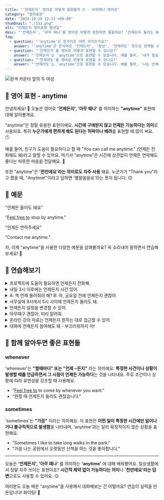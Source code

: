 ```yaml
---
title: "'언제든지' 영어로 어떻게 표현할까 ⏰ - 아무때나 영어로"
category: "영어표현"
date: "2024-10-29 12:12 +09:00"
thumbnail: "./153.png"
alt: "언제든지 영어표현 썸네일"
desc: "'언제든지', '아무 때나'를 영어로 어떻게 표현하면 좋을까요? '언제든지 들러도 돼요', '언제든 연락주세요' 등을 영어로 표현하는 법을 배워봅시다. 다양한 예문을 통해서 연습하고 본인의 표현으로 만들어 보세요."
faq:
  - question: "'anytime'은 한국어로 어떤 의미인가요?"
    answer: "'anytime'은 한국어로 '언제든지', '항상', '언제라도' 등으로 번역될 수 있습니다. 어떤 일이 일어날 수 있는 시간이나 상황에 제약이 없음을 나타낼 때 사용합니다."
  - question: "'언제든지'를 영어로 어떻게 표현할 수 있나요?"
    answer: "'언제든지'는 'anytime'으로 표현할 수 있습니다. 예를 들어, '내가 필요할 때 언제든지 전화해'는 'Call me anytime you need'로 말할 수 있습니다."
  - question: "'언제라도'를 영어로 어떻게 표현할 수 있나요?"
    answer: "'언제라도'는 'anytime'으로 표현할 수 있습니다. 예를 들어, '너는 언제라도 나에게 이야기해도 돼'는 'You can talk to me anytime'으로 표현할 수 있습니다."
---
```


![흰색 카운터 앞의 두 여성](./153-1.jpg)

## 🌟 영어 표현 - anytime

안녕하세요! 👋 오늘은 영어로 **'언제든지', '아무 때나'** 를 의미하는 **"anytime"** 표현에 대해 알아볼게요.

"anytime"은 정말 유용한 표현이에요. **시간에 구애받지 않고 언제든 가능하다는 의미**로 사용되죠. 특히 **누군가에게 편하게 해도 된다는 허락이나 배려**를 표현할 때 많이 써요. 🕐

예를 들어, 친구가 도움이 필요하다고 할 때 "You can call me anytime." (언제든 전화해도 돼)라고 말할 수 있어요. 여기서 "anytime"은 시간에 상관없이 언제든 연락해도 좋다는 따뜻한 마음을 전달해요. 💝

또한 "anytime"은 **'천만에요'라는 의미로도 자주 사용** 돼요. 누군가가 "Thank you"라고 했을 때, "Anytime!"이라고 답하면 '별말씀을요'라는 뜻이 됩니다. 😊

<script async src="https://pagead2.googlesyndication.com/pagead/js/adsbygoogle.js?client=ca-pub-1465612013356152"
     crossorigin="anonymous"></script>
<!-- engple-horizontal-ad -->

<ins class="adsbygoogle"
     style="display:block"
     data-ad-client="ca-pub-1465612013356152"
     data-ad-slot="2106896038"
     data-ad-format="auto"
     data-full-width-responsive="true"></ins>

<script>
     (adsbygoogle = window.adsbygoogle || []).push({});
</script>

## 📖 예문

"언제든 들러도 돼요"

"[Feel free to](/blog/얼마든지-영어표현/) stop by anytime."

"언제든 연락주세요"

"Contact me anytime."

자, 이제 "anytime"을 사용한 다양한 예문을 살펴볼까요? 꼭 소리내어 말하면서 연습해보세요! 🚀

## 💬 연습해보기

<details>
<summary>프로젝트에 도움이 필요하면 언제든지 전화해.</summary>
<span>Call me anytime if you need help with the project.</span>
</details>

<details>
<summary>내일 3시 이후에는 언제든지 시간 있어.</summary>
<span>I'm free anytime after 3 PM tomorrow.</span>
</details>

<details>
<summary>A: 책 언제 돌려줘야 해? B: 아, 금요일 전에 언제든지 괜찮아.</summary>
<span>A: When should I return your book? B: Oh, anytime before Friday is fine.</span>
</details>

<details>
<summary>사무실에 9시에서 5시 사이에 언제든지 들러도 돼.</summary>
<span>You can stop by the office anytime between 9 and 5.</span>
</details>

<details>
<summary>언제든지 일정을 변경할 수 있어.</summary>
<span>We can <a href="/blog/in-english/042.reschedule-for/">reschedule</a> anytime.</span>
</details>

<details>
<summary>아무때구 괜찮아, 미리 알려줘.</summary>
<span>Anytime is good for me, just give me a <a href="/blog/vocab-1/050.heads-up/">heads up</a>.</span>
</details>

<details>
<summary>온라인 강의 자료는 언제든지 원하는 대로 접근할 수 있어.</summary>
<span>You can access the online course materials anytime you want.</span>
</details>

<details>
<summary>대화에 언제든지 참여해도 돼 - 부끄러워하지 마!</summary>
<span><a href="/blog/얼마든지-영어표현/">Feel free to</a> <a href="/blog/in-english/140.jump-in/">jump in</a> the conversation anytime - don't be shy!</span>
</details>

## 🤝 함께 알아두면 좋은 표현들

### whenever

'whenever'는 **"할때마다" 또는 "언제 ~든지"** 라는 의미예요. **특정한 사건이나 상황이 발생할 때를 언급하면서 그 시점이 언제든 가능하다**는 것을 나타내요. 주로 조건이나 상황에 따라 유연성을 강조할 때 사용해요.

- "[Feel free to](/blog/얼마든지-영어표현/) to come by whenever you want."
- "원할 때 언제든지 들러도 괜찮습니다."

### sometimes

'sometimes'는 **"가끔"** 이라는 의미예요. 이 표현은 **어떤 일이 특정한 시간에만 일어나거나 불규칙적으로 발생함**을 나타내며, 'anytime'과는 달리 확정적이지 않은 상황을 표현해요.

- "Sometimes I like to take long walks in the park."
- "가끔 나는 공원에서 오랫동안 산책을 하는 것을 좋아합니다."

---

오늘은 **'언제든지', '아무 때나'** 를 의미하는 **'anytime'** 에 대해 배워봤어요. 일상생활에서 정말 자주 쓰이는 표현이죠? **시간적 제약 없이 가능하다는 의미**나 **'천만에요'라는 답변**으로도 사용할 수 있어요. 😉

여러분도 오늘 배운 "anytime"을 사용해서 대화해보는 건 어떨까요? 연습이 실력을 만든답니다! 화이팅! 💪
